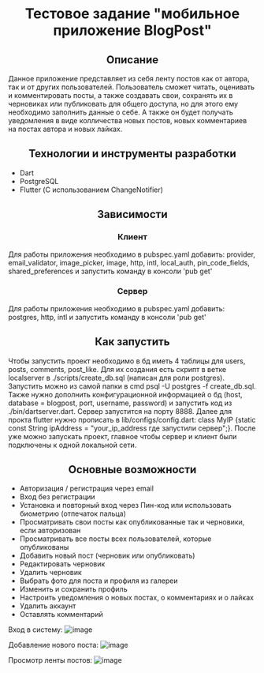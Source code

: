 <h1 align="center">Тестовое задание "мобильное приложение BlogPost"</h1>
<h2 align="center">Описание</h2>
Данное приложение представляет из себя ленту постов как от автора, так и от других пользователей. Пользователь сможет читать, оценивать и комментировать посты, а также создавать свои, сохранять их в черновиках или публиковать для общего доступа, но для этого ему необходимо заполнить данные о себе. А также он будет получать уведомления в виде колличества новых постов, новых комментариев на постах автора и новых лайках. 

<h2 align="center">Технологии и инструменты разработки</h2>

- Dart
- PostgreSQL
- Flutter (С использованием ChangeNotifier)

<h2 align="center">Зависимости</h2>
<h3 align="center">Клиент</h3>
Для работы приложения необходимо в pubspec.yaml добавить: provider, email_validator, image_picker, image, http, intl, local_auth, pin_code_fields, shared_preferences и запустить команду в консоли 'pub get'

<h3 align="center">Сервер</h3>
Для работы приложения необходимо в pubspec.yaml добавить: postgres, http, intl и запустить команду в консоли 'pub get'

<h2 align="center">Как запустить</h2>
Чтобы запустить проект необходимо в бд иметь 4 таблицы для users, posts, comments, post_like. Для их создания есть скрипт в ветке localserver в ./scripts/create_db.sql (написан для роли postgres). Запустить можно из самой папки в cmd  psql -U postgres -f create_db.sql. Также нужно дополнить конфигурационной информацией о бд (host, database = blogpost, port, username, password) и запустить код из ./bin/dartserver.dart. Сервер запустится на порту 8888. Далее для прокта flutter нужно прописать в lib/configs/config.dart: class MyIP {static const String ipAddress = "your_ip_address где запустили сервер";}. После уже можно запускать проект, главное чтобы сервер и клиент были подключены к одной локальной сети.

<h2 align="center">Основные возможности</h2>

- Авторизация / регистрация через email
- Вход без регистрации 
- Установка и повторный вход через Пин-код или использовать биометрию (отпечаток пальца)
- Просматривать свои посты как опубликованные так и черновики, если авторизован
- Просматривать все посты всех пользователей, которые опубликованы
- Добавить новый пост (черновик или опубликовать)
- Редактировать черновик
- Удалить черновик
- Выбрать фото для поста и профиля из галереи
- Изменить и сохранить профиль
- Настроить уведомления о новых постах, о комментариях и о лайках
- Удалить аккаунт
- Оставлять комментарий

Вход в систему:
![image](https://github.com/user-attachments/assets/3c3e22de-255a-44f0-935b-0a8fd4736046)

Добавление нового поста:
![image](https://github.com/user-attachments/assets/96e155f6-175d-413c-b0b0-cead4e69f07f)

Просмотр ленты постов:
![image](https://github.com/user-attachments/assets/d90f394b-acc2-4857-8dbb-148befe77c34)

